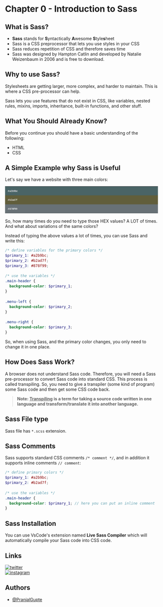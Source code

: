 # Chapter 0 - Introduction to Sass

## What is Sass?

- **Sass** stands for **S**yntactically **A**wesome **S**tyle**s**heet
- Sass is a CSS preprocessor that lets you use styles in your CSS
- Sass reduces repetition of CSS and therefore saves time
- Sass was designed by Hampton Catlin and developed by Natalie Weizenbaum in 2006 and is free to download.

## Why to use Sass?

Stylesheets are getting larger, more complex, and harder to maintain. This is where a CSS pre-processor can help.

Sass lets you use features that do not exist in CSS, like variables, nested rules, mixins, imports, inheritance, built-in functions, and other stuff.

## What You Should Already Know?

Before you continue you should have a basic understanding of the following:

- HTML
- CSS

## A Simple Example why Sass is Useful

Let's say we have a website with three main colors:

![Colors](Screenshot-2023-06-04-195539.png)

So, how many times do you need to type those HEX values? A LOT of times. And what about variations of the same colors?

Instead of typing the above values a lot of times, you can use Sass and write this:

```scss
/* define variables for the primary colors */
$primary_1: #a2b9bc;
$primary_2: #b2ad7f;
$primary_3: #878f99;

/* use the variables */
.main-header {
  background-color: $primary_1;
}

.menu-left {
  background-color: $primary_2;
}

.menu-right {
  background-color: $primary_3;
}
```

So, when using Sass, and the primary color changes, you only need to change it in one place.

## How Does Sass Work?

A browser does not understand Sass code. Therefore, you will need a Sass pre-processor to convert Sass code into standard CSS.
This process is called transpiling. So, you need to give a transpiler (some kind of program) some Sass code and then get some CSS code back.

> **Note: <u>Transpiling</u> is a term for taking a source code written in one language and transform/translate it into another language.**

## Sass File type

Sass file has `*.scss` extension.

## Sass Comments

Sass supports standard CSS comments `/* comment */`, and in addition it supports inline comments `// comment`:

```scss
/* define primary colors */
$primary_1: #a2b9bc;
$primary_2: #b2ad7f;

/* use the variables */
.main-header {
  background-color: $primary_1; // here you can put an inline comment
}
```

## Sass Installation

You can use VsCode's extension named **Live Sass Compiler** which will automatically compile your Sass code into CSS code.

## Links

[![twitter](https://img.shields.io/badge/twitter-1DA1F2?style=for-the-badge&logo=twitter&logoColor=white)](https://twitter.com/pranjalagupte)  
[![instagram](https://img.shields.io/badge/Instagram-E4405F?style=for-the-badge&logo=instagram&logoColor=white)](https://www.instagram.com/pranjalagupte/)

## Authors

 - [@PranjalGupte](https://github.com/Pranjal-Gupte/)
